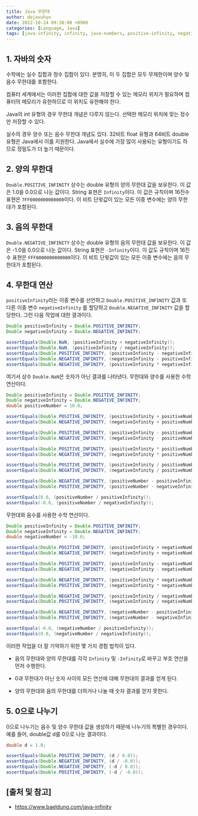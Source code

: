 ```yaml
---
title: Java 무한대
author: dejavuhyo
date: 2022-10-24 09:30:00 +0900
categories: [Language, Java]
tags: [java-infinity, infinity, java-numbers, positive-infinity, negative-infinity, infinity-operations, , 자바-무한대, 무한대, 자바-숫자, 양수-무한대, 음수-무한대, 무한대-연산]
---
```


## 1. 자바의 숫자
수학에는 실수 집합과 정수 집합이 있다. 분명히, 이 두 집합은 모두 무제한이며 양수 및 음수 무한대를 포함한다.

컴퓨터 세계에서는 이러한 집합에 대한 값을 저장할 수 있는 메모리 위치가 필요하며 컴퓨터의 메모리가 유한하므로 이 위치도 유한해야 한다.

Java의 int 유형의 경우 무한대 개념은 다루지 않는다. 선택한 메모리 위치에 맞는 정수만 저장할 수 있다.

실수의 경우 양수 또는 음수 무한대 개념도 있다. 32비트 float 유형과 64비트 double 유형은 Java에서 이를 지원한다. Java에서 실수에 가장 많이 사용되는 유형이기도 하므로 정밀도가 더 높기 때문이다.

## 2. 양의 무한대
`Double.POSITIVE_INFINITY` 상수는 double 유형의 양의 무한대 값을 보유한다. 이 값은 1.0을 0.0으로 나눈 값이다. String 표현은 `Infinity`이다. 이 값은 규칙이며 16진수 표현은 `7FF0000000000000`이다. 이 비트 단윗값이 있는 모든 이중 변수에는 양의 무한대가 포함된다.

## 3. 음의 무한대
`Double.NEGATIVE_INFINITY` 상수는 double 유형의 음의 무한대 값을 보유한다. 이 값은 -1.0을 0.0으로 나눈 값이다. String 표현은 `-Infinity`이다. 이 값도 규칙이며 16진수 표현은 `FFF0000000000000`이다. 이 비트 단윗값이 있는 모든 이중 변수에는 음의 무한대가 포함된다.

## 4. 무한대 연산
`positiveInfinity`라는 이중 변수를 선언하고 `Double.POSITIVE_INFINITY` 값과 또 다른 이중 변수 `negativeInfinity` 를 할당하고 `Double.NEGATIVE_INFINITY` 값을 할당한다. 그런 다음 작업에 대한 결과이다.

```java
Double positiveInfinity = Double.POSITIVE_INFINITY;
Double negativeInfinity = Double.NEGATIVE_INFINITY;

assertEquals(Double.NaN, (positiveInfinity + negativeInfinity));
assertEquals(Double.NaN, (positiveInfinity / negativeInfinity));
assertEquals(Double.POSITIVE_INFINITY, (positiveInfinity - negativeInfinity));
assertEquals(Double.NEGATIVE_INFINITY, (negativeInfinity - positiveInfinity));
assertEquals(Double.NEGATIVE_INFINITY, (positiveInfinity * negativeInfinity));
```

여기서 상수 `Double.NaN`은 숫자가 아닌 결과를 나타낸다. 무한대와 양수를 사용한 수학 연산이다.

```java
Double positiveInfinity = Double.POSITIVE_INFINITY;
Double negativeInfinity = Double.NEGATIVE_INFINITY;
double positiveNumber = 10.0; 

assertEquals(Double.POSITIVE_INFINITY, (positiveInfinity + positiveNumber));
assertEquals(Double.NEGATIVE_INFINITY, (negativeInfinity + positiveNumber));

assertEquals(Double.POSITIVE_INFINITY, (positiveInfinity - positiveNumber));
assertEquals(Double.NEGATIVE_INFINITY, (negativeInfinity - positiveNumber));

assertEquals(Double.POSITIVE_INFINITY, (positiveInfinity * positiveNumber));
assertEquals(Double.NEGATIVE_INFINITY, (negativeInfinity * positiveNumber));

assertEquals(Double.POSITIVE_INFINITY, (positiveInfinity / positiveNumber));
assertEquals(Double.NEGATIVE_INFINITY, (negativeInfinity / positiveNumber));

assertEquals(Double.NEGATIVE_INFINITY, (positiveNumber - positiveInfinity));
assertEquals(Double.POSITIVE_INFINITY, (positiveNumber - negativeInfinity));

assertEquals(0.0, (positiveNumber / positiveInfinity));
assertEquals(-0.0, (positiveNumber / negativeInfinity));
```

무한대와 음수를 사용한 수학 연산이다.

```java
Double positiveInfinity = Double.POSITIVE_INFINITY;
Double negativeInfinity = Double.NEGATIVE_INFINITY;
double negativeNumber = -10.0; 

assertEquals(Double.POSITIVE_INFINITY, (positiveInfinity + negativeNumber));
assertEquals(Double.NEGATIVE_INFINITY, (negativeInfinity + negativeNumber));

assertEquals(Double.POSITIVE_INFINITY, (positiveInfinity - negativeNumber));
assertEquals(Double.NEGATIVE_INFINITY, (negativeInfinity - negativeNumber));

assertEquals(Double.NEGATIVE_INFINITY, (positiveInfinity * negativeNumber));
assertEquals(Double.POSITIVE_INFINITY, (negativeInfinity * negativeNumber));

assertEquals(Double.NEGATIVE_INFINITY, (positiveInfinity / negativeNumber));
assertEquals(Double.POSITIVE_INFINITY, (negativeInfinity / negativeNumber));

assertEquals(Double.NEGATIVE_INFINITY, (negativeNumber - positiveInfinity));
assertEquals(Double.POSITIVE_INFINITY, (negativeNumber - negativeInfinity));

assertEquals(-0.0, (negativeNumber / positiveInfinity));
assertEquals(0.0, (negativeNumber / negativeInfinity));
```

이러한 작업을 더 잘 기억하기 위한 몇 가지 경험 법칙이 있다.

* 음의 무한대와 양의 무한대를 각각 `Infinity` 및 `-Infinity`로 바꾸고 부호 연산을 먼저 수행한다.

* 0과 무한대가 아닌 숫자 사이의 모든 연산에 대해 무한대의 결과를 얻게 된다.

* 양의 무한대와 음의 무한대를 더하거나 나눌 때 숫자 결과를 얻지 못한다.

## 5. 0으로 나누기
0으로 나누기는 음수 및 양수 무한대 값을 생성하기 때문에 나누기의 특별한 경우이다. 예를 들어, double값 d를 0으로 나눈 결과이다.

```java
double d = 1.0;

assertEquals(Double.POSITIVE_INFINITY, (d / 0.0));
assertEquals(Double.NEGATIVE_INFINITY, (d / -0.0));
assertEquals(Double.NEGATIVE_INFINITY, (-d / 0.0));
assertEquals(Double.POSITIVE_INFINITY, (-d / -0.0));
```

## [출처 및 참고]
* <https://www.baeldung.com/java-infinity>
